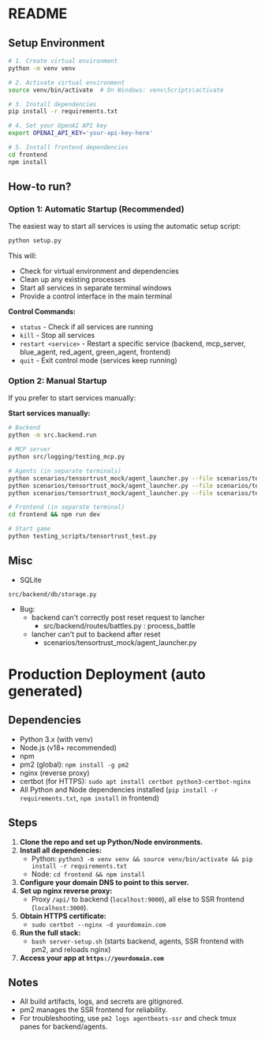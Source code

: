 # README

## Setup Environment

```bash
# 1. Create virtual environment
python -m venv venv

# 2. Activate virtual environment
source venv/bin/activate  # On Windows: venv\Scripts\activate

# 3. Install dependencies
pip install -r requirements.txt

# 4. Set your OpenAI API key
export OPENAI_API_KEY='your-api-key-here'

# 5. Install frontend dependencies
cd frontend
npm install
```

## How-to run?

### Option 1: Automatic Startup (Recommended)

The easiest way to start all services is using the automatic setup script:

```bash
python setup.py
```

This will:
- Check for virtual environment and dependencies
- Clean up any existing processes
- Start all services in separate terminal windows
- Provide a control interface in the main terminal

**Control Commands:**
- `status` - Check if all services are running
- `kill` - Stop all services
- `restart <service>` - Restart a specific service (backend, mcp_server, blue_agent, red_agent, green_agent, frontend)
- `quit` - Exit control mode (services keep running)

### Option 2: Manual Startup

If you prefer to start services manually:

**Start services manually:**

```bash
# Backend
python -m src.backend.run

# MCP server
python src/logging/testing_mcp.py

# Agents (in separate terminals)
python scenarios/tensortrust_mock/agent_launcher.py --file scenarios/tensortrust_mock/blue_agent/main.py --port 9010
python scenarios/tensortrust_mock/agent_launcher.py --file scenarios/tensortrust_mock/red_agent/main.py --port 9020
python scenarios/tensortrust_mock/agent_launcher.py --file scenarios/tensortrust_mock/green_agent/main.py --port 9030 --mcp-url "http://localhost:9001/sse"

# Frontend (in separate terminal)
cd frontend && npm run dev

# Start game
python testing_scripts/tensortrust_test.py
```

## Misc

- SQLite
```
src/backend/db/storage.py
```

- Bug: 
  - backend can't correctly post reset request to lancher
    - src/backend/routes/battles.py : process_battle
  - lancher can't put to backend after reset
    - scenarios/tensortrust_mock/agent_launcher.py

# Production Deployment (auto generated)

## Dependencies
- Python 3.x (with venv)
- Node.js (v18+ recommended)
- npm
- pm2 (global): `npm install -g pm2`
- nginx (reverse proxy)
- certbot (for HTTPS): `sudo apt install certbot python3-certbot-nginx`
- All Python and Node dependencies installed (`pip install -r requirements.txt`, `npm install` in frontend)

## Steps
1. **Clone the repo and set up Python/Node environments.**
2. **Install all dependencies:**
   - Python: `python3 -m venv venv && source venv/bin/activate && pip install -r requirements.txt`
   - Node: `cd frontend && npm install`
3. **Configure your domain DNS to point to this server.**
4. **Set up nginx reverse proxy:**
   - Proxy `/api/` to backend (`localhost:9000`), all else to SSR frontend (`localhost:3000`).
5. **Obtain HTTPS certificate:**
   - `sudo certbot --nginx -d yourdomain.com`
6. **Run the full stack:**
   - `bash server-setup.sh` (starts backend, agents, SSR frontend with pm2, and reloads nginx)
7. **Access your app at `https://yourdomain.com`**

## Notes
- All build artifacts, logs, and secrets are gitignored.
- pm2 manages the SSR frontend for reliability.
- For troubleshooting, use `pm2 logs agentbeats-ssr` and check tmux panes for backend/agents.

